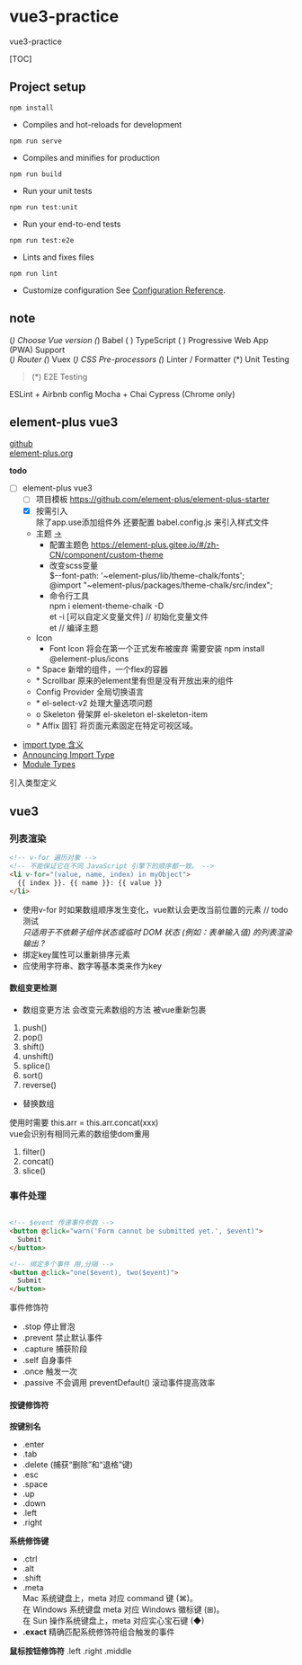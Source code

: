 # vue3-practice
vue3-practice

[TOC]

## Project setup
```
npm install
```

- Compiles and hot-reloads for development
```
npm run serve
```

- Compiles and minifies for production
```
npm run build
```

- Run your unit tests
```
npm run test:unit
```

- Run your end-to-end tests
```
npm run test:e2e
```

- Lints and fixes files
```
npm run lint
```

- Customize configuration
See [Configuration Reference](https://cli.vuejs.org/config/).


## note

 (*) Choose Vue version
 (*) Babel
 ( ) TypeScript
 ( ) Progressive Web App (PWA) Support        
 (*) Router
 (*) Vuex
 (*) CSS Pre-processors
 (*) Linter / Formatter
 (*) Unit Testing
>(*) E2E Testing

ESLint + Airbnb config
Mocha + Chai
Cypress (Chrome only)


## element-plus vue3

[github](https://github.com/element-plus/element-plus)  
[element-plus.org](https://element-plus.gitee.io/#/zh-CN/component/installation)

**todo**

- [ ] element-plus vue3
    - [ ] 项目模板 https://github.com/element-plus/element-plus-starter
    - [x] 按需引入  
        除了app.use添加组件外 还要配置 babel.config.js 来引入样式文件
    - 主题 [->](https://element-plus.gitee.io/#/zh-CN/component/custom-theme)
        - 配置主题色 https://element-plus.gitee.io/#/zh-CN/component/custom-theme
        - 改变scss变量  
            $--font-path: '~element-plus/lib/theme-chalk/fonts';   
            @import "~element-plus/packages/theme-chalk/src/index";
        - 命令行工具  
            npm i element-theme-chalk -D  
            et -i [可以自定义变量文件] // 初始化变量文件  
            et // 编译主题
    - Icon
        - Font Icon 将会在第一个正式发布被废弃
        需要安装 npm install @element-plus/icons
    - \* Space 新增的组件，一个flex的容器
    - \* Scrollbar 原来的element里有但是没有开放出来的组件
    - Config Provider 全局切换语言
    - \* el-select-v2 处理大量选项问题
    - o Skeleton 骨架屏 el-skeleton el-skeleton-item
    - \* Affix 固钉 将页面元素固定在特定可视区域。



- [import type 含义](https://segmentfault.com/q/1010000015563961)
- [Announcing Import Type](https://flow.org/blog/2015/02/18/Import-Types/)
- [Module Types](https://flow.org/en/docs/types/modules/#importing-and-exporting-types-)

引入类型定义


## vue3

### 列表渲染

```html
<!-- v-for 遍历对象 -->
<!-- 不能保证它在不同 JavaScript 引擎下的顺序都一致。 -->
<li v-for="(value, name, index) in myObject">
  {{ index }}. {{ name }}: {{ value }}
</li>
```

- 使用v-for 时如果数组顺序发生变化，vue默认会更改当前位置的元素 // todo 测试  
    *只适用于不依赖子组件状态或临时 DOM 状态 (例如：表单输入值) 的列表渲染输出 ?*
- 绑定key属性可以重新排序元素
- 应使用字符串、数字等基本类来作为key

#### 数组变更检测

- 数组变更方法 会改变元素数组的方法 被vue重新包裹

1. push()
2. pop()
3. shift()
4. unshift()
5. splice()
6. sort()
7. reverse()

- 替换数组

使用时需要 this.arr = this.arr.concat(xxx)  
vue会识别有相同元素的数组使dom重用

1. filter()
2. concat() 
3. slice()

### 事件处理

```html

<!-- $event 传递事件参数 -->
<button @click="warn('Form cannot be submitted yet.', $event)">
  Submit
</button>

<!-- 绑定多个事件 用,分隔 -->
<button @click="one($event), two($event)">
  Submit
</button>
```

事件修饰符

- .stop 停止冒泡
- .prevent 禁止默认事件
- .capture 捕获阶段
- .self 自身事件
- .once 触发一次
- .passive 不会调用 preventDefault() 滚动事件提高效率

#### 按键修饰符
**按键别名**

- .enter
- .tab
- .delete (捕获“删除”和“退格”键)
- .esc
- .space
- .up
- .down
- .left
- .right

**系统修饰键**
- .ctrl
- .alt
- .shift
- .meta  
    Mac 系统键盘上，meta 对应 command 键 (⌘)。  
    在 Windows 系统键盘 meta 对应 Windows 徽标键 (⊞)。  
    在 Sun 操作系统键盘上，meta 对应实心宝石键 (◆)
- **.exact** 精确匹配系统修饰符组合触发的事件

**鼠标按钮修饰符**
.left
.right
.middle
